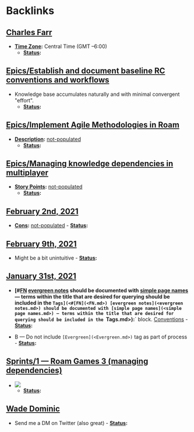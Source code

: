 
# Backlinks
## [Charles Farr](<Charles Farr.md>)
- **[Time Zone](<Time Zone.md>):** Central Time (GMT –6:00)
    - **[Status](<Status.md>):**

## [Epics/Establish and document baseline RC conventions and workflows](<Epics/Establish and document baseline RC conventions and workflows.md>)
- Knowledge base accumulates naturally and with minimal convergent "effort".
    - **[Status](<Status.md>):**

## [Epics/Implement Agile Methodologies in Roam](<Epics/Implement Agile Methodologies in Roam.md>)
- **[Description](<Description.md>):** [not-populated](<not-populated.md>)
    - **[Status](<Status.md>):**

## [Epics/Managing knowledge dependencies in multiplayer](<Epics/Managing knowledge dependencies in multiplayer.md>)
- **[Story Points](<Story Points.md>):** [not-populated](<not-populated.md>)
    - **[Status](<Status.md>):**

## [February 2nd, 2021](<February 2nd, 2021.md>)
- **[Cons](<Cons.md>):** [not-populated](<not-populated.md>)
            - **[Status](<Status.md>):**

## [February 9th, 2021](<February 9th, 2021.md>)
- Might be a bit unintuitive
                            - **[Status](<Status.md>):**

## [January 31st, 2021](<January 31st, 2021.md>)
- **[#[FN](<FN.md>) [evergreen notes](<evergreen notes.md>) should be documented with [simple page names](<simple page names.md>) — terms within the title that are desired for querying should be included in the `Tags](<#[FN](<FN.md>) [evergreen notes](<evergreen notes.md>) should be documented with [simple page names](<simple page names.md>) — terms within the title that are desired for querying should be included in the `Tags.md>):**` block. [Conventions](<Conventions.md>)
            - **[Status](<Status.md>):**

- B — Do not include `[Evergreen](<Evergreen.md>)` tag as part of process
            - **[Status](<Status.md>):**

## [Sprints/1 — Roam Games 3 (managing dependencies)](<Sprints/1 — Roam Games 3 (managing dependencies).md>)
- ![](https://firebasestorage.googleapis.com/v0/b/firescript-577a2.appspot.com/o/imgs%2Fapp%2FRoam-Collective%2FXrX08XM4wy.png?alt=media&token=42f9892d-4ddd-493b-af5d-3f09c59b1eae)
    - **[Status](<Status.md>):**

## [Wade Dominic](<Wade Dominic.md>)
- Send me a DM on Twitter (also great)
        - **[Status](<Status.md>):**

